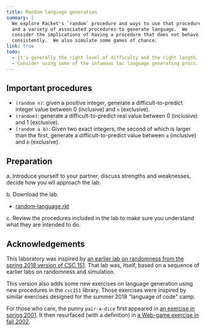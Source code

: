 ```yaml
---
title: Random language generation
summary: |
  We explore Racket's `random` procedure and ways to use that procedure
  and a variety of associated procedures to generate language.  We 
  consider the implications of having a procedure that does not behave
  consistently.  We also simulate some games of chance.
link: true
todo: 
  - It's generally the right level of difficulty and the right length.
  - Consider using some of the infamous lac language generating procs.
---
```


## Important procedures

* `(random n)`: given a positive integer, generate a difficult-to-predict integer value between 0 (inclusive) and `n` (exclusive).
* `(random)`: generate a difficult-to-predict real value between 0 (inclusive) and 1 (exclusive).
* `(random a b)`: Given two exact integers, the second of which is larger than the first, generate a difficult-to-predict value between `a` (inclusive) and `b` (exclusive).

## Preparation

<!--
a. Decide who is side A and who is side B.  

A side: [random-language-a.rkt](../code/labs/random-language-a.rkt)

B side: [random-language-b.rkt](../code/labs/random-language-b.rkt)

b. Decide who will submit the lab.
-->

a. Introduce yourself to your partner, discuss strengths and weaknesses, decide how you wll approach the lab.

b. Download the lab.

* [random-language.rkt](../code/labs/random-language.rkt)

c. Review the procedures included in the lab to make sure you
understand what they are intended to do.

## Acknowledgements

This laboratory was inspired by [an earlier lab on randomness from
the spring 2018 version of CSC
151](https://www.cs.grinnell.edu/~rebelsky/Courses/CSC151/2018S/readings/randomness).
That lab was, itself, based on a sequence of earlier labs on
randomness and simulation.

This version also adds some new exercises on language generation using
new procedures in the `csc151` library.  Those exercises were inspired
by similar exercises designed for the summer 2018 "language of code"
camp.

For those who care, the punny `pair-a-dice` first appeared in [an
exercise in spring
2001](https://www.cs.grinnell.edu/~rebelsky/Courses/CSC151/2001S/Labs/simulation.html).
It then resurfaced (with a definition) in [a Web-game exercise in
fall
2002](https://www.cs.grinnell.edu/~rebelsky/Courses/CSC151/2002F/Labs/simulation.html).

